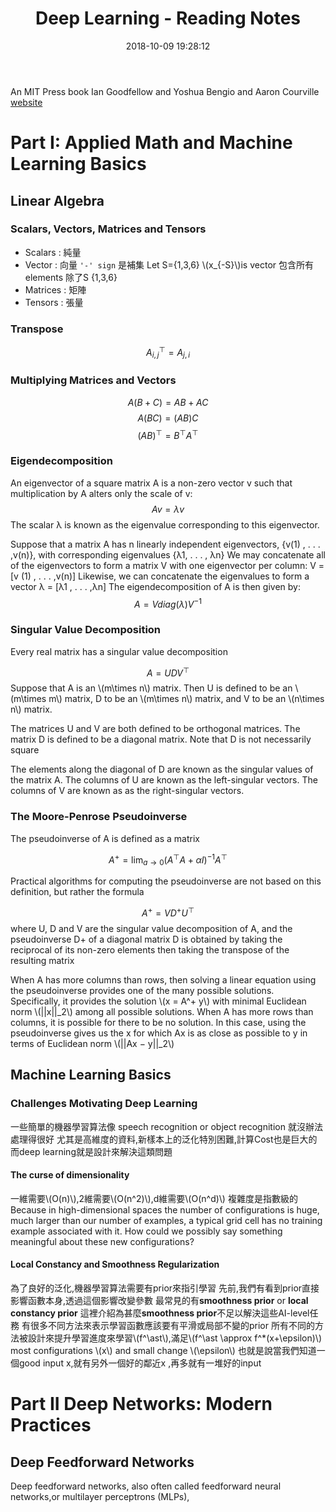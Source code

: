 ﻿---
title: Deep Learning - Reading Notes
tags:
- Deep Learning
- Linear Algebra
categories:
- Artificial Intelligence
- Machine Learning
- Deep Learning
mathjax: true
date: 2018-10-09 19:28:12
---

An MIT Press book
Ian Goodfellow and Yoshua Bengio and Aaron Courville
[website](https://www.deeplearningbook.org/)

<!--more-->

# Part I: Applied Math and Machine Learning Basics
## Linear Algebra

### Scalars, Vectors, Matrices and Tensors
* Scalars : 純量
* Vector : 向量
`'-' sign` 是補集
Let S={1,3,6}
\\(x_{-S}\\)is vector 包含所有elements 除了S {1,3,6}
* Matrices : 矩陣
* Tensors : 張量

### Transpose
$$A^\top_{i,j}=A_{j,i}$$

### Multiplying Matrices and Vectors
$$A(B+C)=AB+AC$$
$$A(BC)=(AB)C$$
$$(AB)^\top=B^\top A^\top$$

### Eigendecomposition

An eigenvector of a square matrix A is a non-zero vector v such that multiplication
by A alters only the scale of v:
$$ Av = λv $$
The scalar λ is known as the eigenvalue corresponding to this eigenvector.

Suppose that a matrix A has n linearly independent eigenvectors, {v(1) , . . . ,v(n)}, with corresponding eigenvalues {λ1, . . . , λn}
We may concatenate all of the eigenvectors to form a matrix V with one eigenvector per column: V = [v (1) , . . . ,v(n)]
Likewise, we can concatenate the eigenvalues to form a vector λ = [λ1 , . . . ,λn]
The eigendecomposition of A is then given by:
$$A = V diag(λ)V^{−1}$$

### Singular Value Decomposition
Every real matrix has a singular value decomposition

$$A = UDV^\top $$
Suppose that A is an \\(m\times n\\) matrix. Then U is defined to be an \\(m\times m\\) matrix,
D to be an \\(m\times n\\) matrix, and V to be an \\(n\times n\\) matrix.

The matrices U and V are both defined to be orthogonal matrices.
The matrix D is defined to be a diagonal matrix. Note that D is not necessarily square

The elements along the diagonal of D are known as the singular values of
the matrix A. The columns of U are known as the left-singular vectors. The
columns of V are known as as the right-singular vectors.

### The Moore-Penrose Pseudoinverse

The pseudoinverse of A is defined as a matrix

$$ A^+ =\lim_{a\to 	0}(A^\top A+\alpha I)^{-1}A^\top $$

Practical algorithms for computing the pseudoinverse are not based on this definition,
but rather the formula

$$ A^+ =VD^+U^\top $$
where U, D and V are the singular value decomposition of A, and the pseudoinverse
D+ of a diagonal matrix D is obtained by taking the reciprocal of its non-zero
elements then taking the transpose of the resulting matrix

When A has more columns than rows, then solving a linear equation using the
pseudoinverse provides one of the many possible solutions. Specifically, it provides
the solution \\(x = A^+ y\\) with minimal Euclidean norm \\(||x||_2\\) among all possible
solutions.
When A has more rows than columns, it is possible for there to be no solution.
In this case, using the pseudoinverse gives us the x for which Ax is as close as
possible to y in terms of Euclidean norm \\(||Ax − y||_2\\)



## Machine Learning Basics
### Challenges Motivating Deep Learning
一些簡單的機器學習算法像 speech recognition or object recognition 就沒辦法處理得很好
尤其是高維度的資料,新樣本上的泛化特別困難,計算Cost也是巨大的而deep learning就是設計來解決這類問題
#### The curse of dimensionality
一維需要\\(O(n)\\),2維需要\\(O(n^2)\\),d維需要\\(O(n^d)\\) 複雜度是指數級的
Because in high-dimensional spaces the number of configurations is huge, much larger than our number of examples, a typical grid cell has no training example associated with it. How could we possibly say something meaningful about these new configurations?
#### Local Constancy and Smoothness Regularization
為了良好的泛化,機器學習算法需要有prior來指引學習
先前,我們有看到prior直接影響函數本身,透過這個影響改變參數
最常見的有**smoothness prior** or **local constancy prior**
這裡介紹為甚麼**smoothness prior**不足以解決這些AI-level任務
有很多不同方法來表示學習函數應該要有平滑或局部不變的prior
所有不同的方法被設計來提升學習進度來學習\\(f^\ast\\),滿足\\(f^\ast \approx f^*(x+\epsilon)\\)
most configurations \\(x\\) and small change \\(\epsilon\\)
也就是說當我們知道一個good input x,就有另外一個好的鄰近x ,再多就有一堆好的input

# Part II Deep Networks: Modern Practices
## Deep Feedforward Networks
Deep feedforward networks, also often called feedforward neural networks,or multilayer perceptrons (MLPs),